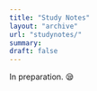 ```yaml
---
title: "Study Notes"
layout: "archive"
url: "studynotes/"
summary: 
draft: false
---
```


In preparation. 😪